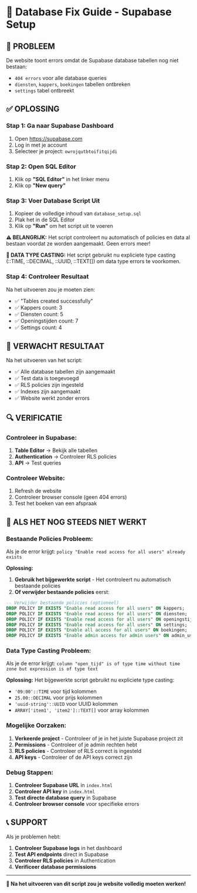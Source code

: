 # 🔧 Database Fix Guide - Supabase Setup

## 🚨 **PROBLEEM**
De website toont errors omdat de Supabase database tabellen nog niet bestaan:
- `404 errors` voor alle database queries
- `diensten`, `kappers`, `boekingen` tabellen ontbreken
- `settings` tabel ontbreekt

## ✅ **OPLOSSING**

### **Stap 1: Ga naar Supabase Dashboard**
1. Open https://supabase.com
2. Log in met je account
3. Selecteer je project: `owrojqutbtoifitqijdi`

### **Stap 2: Open SQL Editor**
1. Klik op **"SQL Editor"** in het linker menu
2. Klik op **"New query"**

### **Stap 3: Voer Database Script Uit**
1. Kopieer de volledige inhoud van `database_setup.sql`
2. Plak het in de SQL Editor
3. Klik op **"Run"** om het script uit te voeren

**⚠️ BELANGRIJK:** Het script controleert nu automatisch of policies en data al bestaan voordat ze worden aangemaakt. Geen errors meer!

**🔧 DATA TYPE CASTING:** Het script gebruikt nu expliciete type casting (::TIME, ::DECIMAL, ::UUID, ::TEXT[]) om data type errors te voorkomen.

### **Stap 4: Controleer Resultaat**
Na het uitvoeren zou je moeten zien:
- ✅ "Tables created successfully"
- ✅ Kappers count: 3
- ✅ Diensten count: 5
- ✅ Openingstijden count: 7
- ✅ Settings count: 4

## 🎯 **VERWACHT RESULTAAT**

Na het uitvoeren van het script:
- ✅ Alle database tabellen zijn aangemaakt
- ✅ Test data is toegevoegd
- ✅ RLS policies zijn ingesteld
- ✅ Indexes zijn aangemaakt
- ✅ Website werkt zonder errors

## 🔍 **VERIFICATIE**

### **Controleer in Supabase:**
1. **Table Editor** → Bekijk alle tabellen
2. **Authentication** → Controleer RLS policies
3. **API** → Test queries

### **Controleer Website:**
1. Refresh de website
2. Controleer browser console (geen 404 errors)
3. Test het boeken van een afspraak

## 🚨 **ALS HET NOG STEEDS NIET WERKT**

### **Bestaande Policies Probleem:**
Als je de error krijgt: `policy "Enable read access for all users" already exists`

**Oplossing:**
1. **Gebruik het bijgewerkte script** - Het controleert nu automatisch bestaande policies
2. **Of verwijder bestaande policies** eerst:
```sql
-- Verwijder bestaande policies (optioneel)
DROP POLICY IF EXISTS "Enable read access for all users" ON kappers;
DROP POLICY IF EXISTS "Enable read access for all users" ON diensten;
DROP POLICY IF EXISTS "Enable read access for all users" ON openingstijden;
DROP POLICY IF EXISTS "Enable read access for all users" ON settings;
DROP POLICY IF EXISTS "Enable all access for all users" ON boekingen;
DROP POLICY IF EXISTS "Enable admin access for admin users" ON admin_users;
```

### **Data Type Casting Probleem:**
Als je de error krijgt: `column "open_tijd" is of type time without time zone but expression is of type text`

**Oplossing:**
Het bijgewerkte script gebruikt nu expliciete type casting:
- `'09:00'::TIME` voor tijd kolommen
- `25.00::DECIMAL` voor prijs kolommen  
- `'uuid-string'::UUID` voor UUID kolommen
- `ARRAY['item1', 'item2']::TEXT[]` voor array kolommen

### **Mogelijke Oorzaken:**
1. **Verkeerde project** - Controleer of je in het juiste Supabase project zit
2. **Permissions** - Controleer of je admin rechten hebt
3. **RLS policies** - Controleer of RLS correct is ingesteld
4. **API keys** - Controleer of de API keys correct zijn

### **Debug Stappen:**
1. **Controleer Supabase URL** in `index.html`
2. **Controleer API key** in `index.html`
3. **Test directe database query** in Supabase
4. **Controleer browser console** voor specifieke errors

## 📞 **SUPPORT**

Als je problemen hebt:
1. **Controleer Supabase logs** in het dashboard
2. **Test API endpoints** direct in Supabase
3. **Controleer RLS policies** in Authentication
4. **Verificeer database permissions**

---

**🎉 Na het uitvoeren van dit script zou je website volledig moeten werken!**
